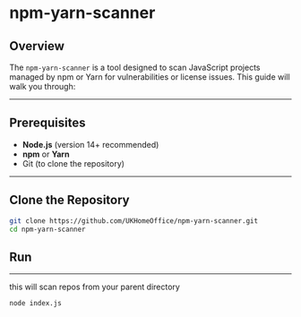 # npm-yarn-scanner

## Overview

The `npm-yarn-scanner` is a tool designed to scan JavaScript projects managed by npm or Yarn for vulnerabilities or license issues. This guide will walk you through:

---

## Prerequisites

- **Node.js** (version 14+ recommended)
- **npm** or **Yarn**
- Git (to clone the repository)

---

## Clone the Repository

```bash
git clone https://github.com/UKHomeOffice/npm-yarn-scanner.git
cd npm-yarn-scanner
```
## Run


---
this will scan repos from your parent directory

```bash
node index.js
```


